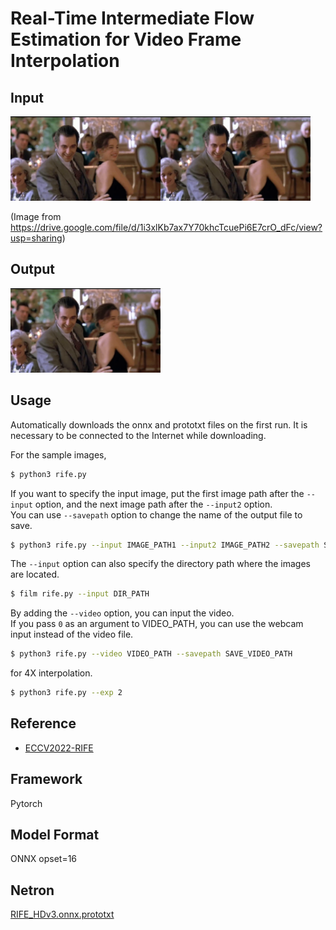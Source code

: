 # Real-Time Intermediate Flow Estimation for Video Frame Interpolation

## Input

<img src="imgs/000001.png" width="240"><img src="imgs/000002.png" width="240">  

(Image from https://drive.google.com/file/d/1i3xlKb7ax7Y70khcTcuePi6E7crO_dFc/view?usp=sharing)

## Output

<img src="imgs_results/output_001.png" width="240">

## Usage

Automatically downloads the onnx and prototxt files on the first run.
It is necessary to be connected to the Internet while downloading.

For the sample images,
```bash
$ python3 rife.py
```

If you want to specify the input image, put the first image path after the `--input` option, and the next image path after the `--input2` option.  
You can use `--savepath` option to change the name of the output file to save.
```bash
$ python3 rife.py --input IMAGE_PATH1 --input2 IMAGE_PATH2 --savepath SAVE_IMAGE_PATH
```

The `--input` option can also specify the directory path where the images are located.
```bash
$ film rife.py --input DIR_PATH
```

By adding the `--video` option, you can input the video.   
If you pass `0` as an argument to VIDEO_PATH, you can use the webcam input instead of the video file.
```bash
$ python3 rife.py --video VIDEO_PATH --savepath SAVE_VIDEO_PATH
```

for 4X interpolation.
```bash
$ python3 rife.py --exp 2
```

## Reference

- [ECCV2022-RIFE](https://github.com/megvii-research/ECCV2022-RIFE)

## Framework

Pytorch

## Model Format

ONNX opset=16

## Netron

[RIFE_HDv3.onnx.prototxt](https://netron.app/?url=https://storage.googleapis.com/ailia-models/rife/RIFE_HDv3.onnx.prototxt)  
